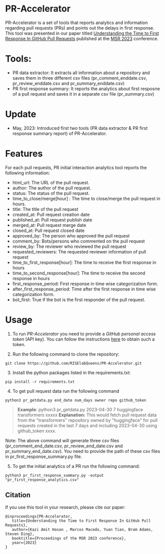 # PR-Accelerator

PR-Accelerator is a set of tools that reports analytics and information regarding pull requests (PRs) and points out the delays in first response. This tool was presented in our paper titled [Understanding the Time to First Response In GitHub Pull Requests](https://arxiv.org/abs/2304.08426) published at the [MSR 2023](https://conf.researchr.org/home/msr-2023) conference.

# Tools:

- PR data extractor: It extracts all information about a repository and saves them in three different csv files (pr_comment_enddate.csv, pr_review_enddate.csv and pr_summary_enddate.csv)
- PR first response summary: It reports the analytics about first resposne of a pull request and saves it in a separate csv file (pr_summary.csv)

# Update

- May, 2023: Introduced first two tools (PR data extractor & PR first response summary report) of PR-Accelerator.

# Features

For each pull requests, PR initial interaction analytics tool reports the following information:

- html_url: The URL of the pull request.
- author: The author of the pull request.
- status: The status of the pull request.
- time_to_close/merge[hour] : The time to close/merge the pull request in hours.
- title: The title of the pull request
- created_at: Pull request creation date
- published_at: Pull request publish date
- merged_at: Pull request merge date
- closed_at: Pull request closed date
- approved_by: The person who approved the pull request
- comment_by: Bots/persons who commented on the pull request
- review_by: The reviewer who reviewed the pull request
- requested_reviewers: The requested reviewer information of pull request
- time_to_first_response[hour]: The time to receive the first response in hours
- time_to_second_response[hour]: The time to receive the second response in hours
- first_response_period: First response in time wise categorization form.
- after_first_response_period: Time after the first response in time wise categorization form.
- bot_first: True if the bot is the first responder of the pull request.

# Usage

1. To run _PR-Accelerator_ you need to provide a _GitHub personal access token_ (API key). You can follow the instructions [here](https://docs.github.com/en/github/authenticating-to-github/creating-a-personal-access-token) to obtain such a token.



2. Run the following command to clone the repository:

```
git clone https://github.com/RISElabQueens/PR-Accelerator.git
```

3. Install the python packages listed in the requirements.txt:

```
pip install -r requirements.txt
```

4. To get pull request data run the following command

```
python3 pr_getdata.py end_date num_days owner repo github_token
```

> **Example**: python3 pr_getdata.py 2023-04-30 7 huggingface transformers xxxxx
**Explanation:** This would fetch pull request data from the "transformers" repository owned by "huggingface" for pull requests created in the last 7 days and including 2023-04-30 using github_token xxxx.

Note: The above command will generate three csv files (pr_comment_end_date.csv, pr_review_end_date.csv and pr_summary_end_date.csv). You need to provide the path of these csv files in pr_first_response_summary.py file.

5. To get the initial analytics of a PR run the following command:

```
python3 pr_first_response_summary.py -output "pr_first_response_analytics.csv"
```

## Citation

If you use this tool in your research, please cite our paper:

```
@inproceedings{PR-Accelerator,
   title={Understanding the Time to First Response In GitHub Pull Requests},
   author={Kazi Amit Hasan , Marcos Macedo, Yuan Tian, Bram Adams, Steven Ding},
   booktitle={Proceedings of the MSR 2023 conference},
   year={2023}
}
```

